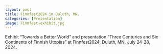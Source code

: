 ```yaml
---
layout: post
title: Finnfest2024 in Duluth, MN.
categories: [Presentation]
image: Finnfest-exhibit.jpg
---
```

Exhibit “Towards a Better World” and presentation “Three Centuries and Six Continents of Finnish Utopias” at Finnfest2024, Duluth, MN, July 24-28, 2024.

